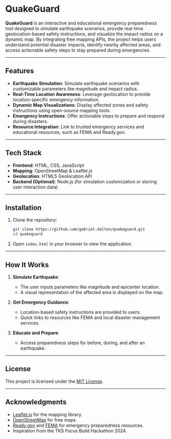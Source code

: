 # QuakeGuard

**QuakeGuard** is an interactive and educational emergency preparedness tool designed to simulate earthquake scenarios, provide real-time geolocation-based safety instructions, and visualize the impact radius on a dynamic map. By integrating free mapping APIs, the project helps users understand potential disaster impacts, identify nearby affected areas, and access actionable safety steps to stay prepared during emergencies.

---

## Features

- **Earthquake Simulation**: Simulate earthquake scenarios with customizable parameters like magnitude and impact radius.
- **Real-Time Location Awareness**: Leverage geolocation to provide location-specific emergency information.
- **Dynamic Map Visualizations**: Display affected zones and safety instructions using open-source mapping tools.
- **Emergency Instructions**: Offer actionable steps to prepare and respond during disasters.
- **Resource Integration**: Link to trusted emergency services and educational resources, such as FEMA and Ready.gov.

---

## Tech Stack

- **Frontend**: HTML, CSS, JavaScript
- **Mapping**: OpenStreetMap & Leaflet.js
- **Geolocation**: HTML5 Geolocation API
- **Backend (Optional)**: Node.js (for simulation customization or storing user interaction data)

---

## Installation

1. Clone the repository:
   ```bash
   git clone https://github.com/gabriel-dalton/quakeguard.git
   cd quakeguard
   ```

2. Open `index.html` in your browser to view the application.

---

## How It Works

1. **Simulate Earthquake**:
   - The user inputs parameters like magnitude and epicenter location.
   - A visual representation of the affected area is displayed on the map.

2. **Get Emergency Guidance**:
   - Location-based safety instructions are provided to users.
   - Quick links to resources like FEMA and local disaster management services.

3. **Educate and Prepare**:
   - Access preparedness steps for before, during, and after an earthquake.

---

## License

This project is licensed under the [MIT License](LICENSE).

---

## Acknowledgments

- [Leaflet.js](https://leafletjs.com/) for the mapping library.
- [OpenStreetMap](https://www.openstreetmap.org/) for free maps.
- [Ready.gov](https://www.ready.gov/) and [FEMA](https://www.fema.gov/) for emergency preparedness resources.
- Inspiration from the TKS Focus Build Hackathon 2024.